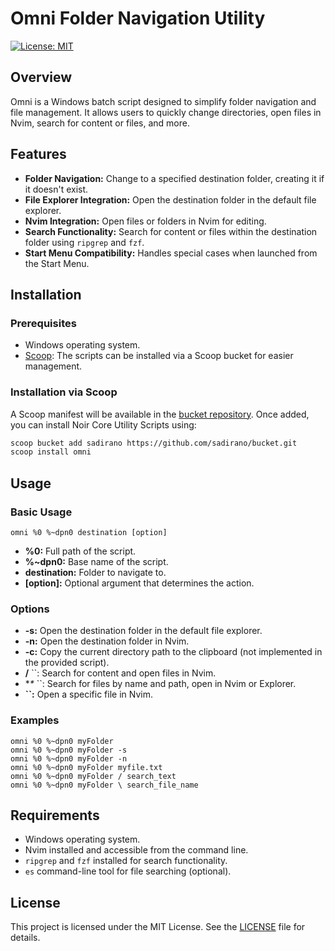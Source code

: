 # Omni Folder Navigation Utility

[![License: MIT](https://img.shields.io/badge/License-MIT-yellow.svg)](https://opensource.org/licenses/MIT)

## Overview

Omni is a Windows batch script designed to simplify folder navigation and file management. It allows users to quickly change directories, open files in Nvim, search for content or files, and more.

## Features

- **Folder Navigation:** Change to a specified destination folder, creating it if it doesn't exist.
- **File Explorer Integration:** Open the destination folder in the default file explorer.
- **Nvim Integration:** Open files or folders in Nvim for editing.
- **Search Functionality:** Search for content or files within the destination folder using `ripgrep` and `fzf`.
- **Start Menu Compatibility:** Handles special cases when launched from the Start Menu.

## Installation

### Prerequisites
- Windows operating system.
- [Scoop](https://scoop.sh/): The scripts can be installed via a Scoop bucket for easier management.

### Installation via Scoop

A Scoop manifest will be available in the [bucket repository](https://github.com/sadirano/bucket.git). Once added, you can install Noir Core Utility Scripts using:
```bash
scoop bucket add sadirano https://github.com/sadirano/bucket.git
scoop install omni
```

## Usage

### Basic Usage

```
omni %0 %~dpn0 destination [option]
```

- **%0:** Full path of the script.
- **%~dpn0:** Base name of the script.
- **destination:** Folder to navigate to.
- **[option]:** Optional argument that determines the action.

### Options

- **-s:** Open the destination folder in the default file explorer.
- **-n:** Open the destination folder in Nvim.
- **-c:** Copy the current directory path to the clipboard (not implemented in the provided script).
- **/** ``: Search for content and open files in Nvim.
- **\** ``: Search for files by name and path, open in Nvim or Explorer.
- **``:** Open a specific file in Nvim.

### Examples

```
omni %0 %~dpn0 myFolder
omni %0 %~dpn0 myFolder -s
omni %0 %~dpn0 myFolder -n
omni %0 %~dpn0 myFolder myfile.txt
omni %0 %~dpn0 myFolder / search_text
omni %0 %~dpn0 myFolder \ search_file_name
```

## Requirements

- Windows operating system.
- Nvim installed and accessible from the command line.
- `ripgrep` and `fzf` installed for search functionality.
- `es` command-line tool for file searching (optional).

## License

This project is licensed under the MIT License. See the [LICENSE](LICENSE) file for details.

